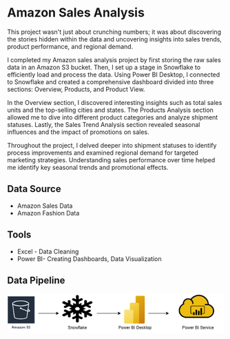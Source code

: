 # Amazon Sales Analysis

This project wasn't just about crunching numbers; it was about discovering the stories hidden within the data and uncovering insights into sales trends, product performance, and regional demand.

I completed my Amazon sales analysis project by first storing the raw sales data in an Amazon S3 bucket. Then, I set up a stage in Snowflake to efficiently load and process the data. Using Power BI Desktop, I connected to Snowflake and created a comprehensive dashboard divided into three sections: Overview, Products, and Product View.

In the Overview section, I discovered interesting insights such as total sales units and the top-selling cities and states. The Products Analysis section allowed me to dive into different product categories and analyze shipment statuses. Lastly, the Sales Trend Analysis section revealed seasonal influences and the impact of promotions on sales.

Throughout the project, I delved deeper into shipment statuses to identify process improvements and examined regional demand for targeted marketing strategies. Understanding sales performance over time helped me identify key seasonal trends and promotional effects.

## Data Source
- Amazon Sales Data
- Amazon Fashion Data

## Tools
- Excel - Data Cleaning
- Power BI- Creating Dashboards, Data Visualization

## Data Pipeline
![Alt text](https://github.com/Patilarchana123/Amazon-Sales-Analysis/blob/main/Data%20Pipeline.png)
